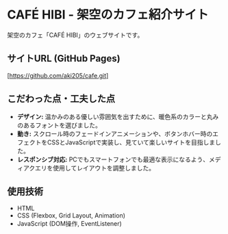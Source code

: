 # CAFÉ HIBI - 架空のカフェ紹介サイト

架空のカフェ「CAFÉ HIBI」のウェブサイトです。

## サイトURL (GitHub Pages)

[https://github.com/aki205/cafe.git]

## こだわった点・工夫した点

* **デザイン:** 温かみのある優しい雰囲気を出すために、暖色系のカラーと丸みのあるフォントを選びました。
* **動き:** スクロール時のフェードインアニメーションや、ボタンホバー時のエフェクトをCSSとJavaScriptで実装し、見ていて楽しいサイトを目指しました。
* **レスポンシブ対応:** PCでもスマートフォンでも最適な表示になるよう、メディアクエリを使用してレイアウトを調整しました。

## 使用技術

* HTML
* CSS (Flexbox, Grid Layout, Animation)
* JavaScript (DOM操作, EventListener)